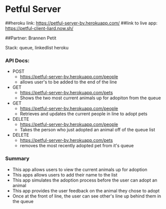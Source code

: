 # Petful Server

##heroku link:
https://petful-server-bv.herokuapp.com/
##link to live app:
https://petful-client-liard.now.sh/

##Partner: Brannen Petit

Stack:
queue, linkedlist
heroku

### API Docs:

- POST
  - https://petful-server-bv.herokuapp.com/people
  - allows user's to be added to the end of the line
- GET
  - https://petful-server-bv.herokuapp.com/pets
  - Shows the two most current animals up for adopiton from the queue
- GET
  - https://petful-server-bv.herokuapp.com/people
  - Retrieves and updates the current people in line to adopt pets
- DELETE
  - https://petful-server-bv.herokuapp.com/people
  - Takes the person who just adopted an animal off of the queue list
- DELETE
  - https://petful-server-bv.herokuapp.com/pets
  - removes the most recently adopted pet from it's queue

### Summary

- This app allows users to view the current animals up for adoption
- This apps allows users to add their name to the list
- This app simulates the adoption process before the user can adopt an animal
- This app provides the user feedback on the animal they chose to adopt
- Once at the front of line, the user can see other's line up behind them in the queue
